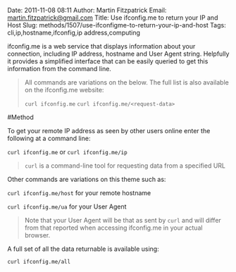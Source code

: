 Date: 2011-11-08 08:11
Author: Martin Fitzpatrick
Email: martin.fitzpatrick@gmail.com
Title: Use ifconfig.me to return your IP and Host
Slug: methods/1507/use-ifconfigme-to-return-your-ip-and-host
Tags: cli,ip,hostname,ifconfig,ip address,computing

ifconfig.me is a web service that displays information about your connection, including IP address, hostname and User Agent string. Helpfully it provides a simplified interface that can be easily queried to get this information from the command line.




>All commands are variations on the below. The full list is also available on the ifconfig.me website:
>
>`curl ifconfig.me`
>`curl ifconfig.me/<request-data>`




#Method

To get your remote IP address as seen by other users online enter the following at a command line:

`curl ifconfig.me` or `curl ifconfig.me/ip`


>`curl` is a command-line tool for requesting data from a specified URL


Other commands are variations on this theme such as:

`curl ifconfig.me/host` for your remote hostname

`curl ifconfig.me/ua` for your User Agent


>Note that your User Agent will be that as sent by `curl` and will differ from that reported when accessing ifconfig.me in your actual browser.
>
>


A full set of all the data returnable is available using:

`curl ifconfig.me/all`





